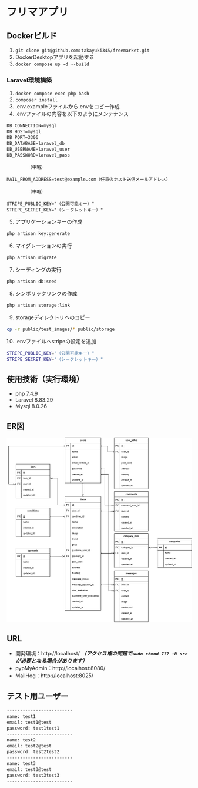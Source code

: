 # フリマアプリ

## Dockerビルド
1. `git clone git@github.com:takayuki345/freemarket.git`
2. DockerDesktopアプリを起動する
3. `docker compose up -d --build`

### Laravel環境構築
1. `docker compose exec php bash`
2. `composer install`
3. .env.exampleファイルから.envをコピー作成
4. .envファイルの内容を以下のようにメンテナンス
``` text
DB_CONNECTION=mysql
DB_HOST=mysql
DB_PORT=3306
DB_DATABASE=laravel_db
DB_USERNAME=laravel_user
DB_PASSWORD=laravel_pass

        （中略）

MAIL_FROM_ADDRESS=test@example.com（任意のホスト送信メールアドレス）

        （中略）

STRIPE_PUBLIC_KEY="（公開可能キー）"
STRIPE_SECRET_KEY="（シークレットキー）"
```

5. アプリケーションキーの作成
``` bash
php artisan key:generate
```
6. マイグレーションの実行
``` bash
php artisan migrate
```
7. シーディングの実行
``` bash
php artisan db:seed
```
8. シンボリックリンクの作成
``` bash
php artisan storage:link
```
9. storageディレクトリへのコピー
``` bash
cp -r public/test_images/* public/storage
```
10. .envファイルへstripeの設定を追加
``` bash
STRIPE_PUBLIC_KEY="（公開可能キー）"
STRIPE_SECRET_KEY="（シークレットキー）"
```

## 使用技術（実行環境）
- php 7.4.9
- Laravel 8.83.29
- Mysql 8.0.26

## ER図
![ER図](ER図フリマアプリ_追加機能.jpg)

## URL
- 開発環境：http://localhost/
***（アクセス権の問題で`sudo chmod 777 -R src`が必要となる場合があります）***
- pypMyAdmin：http://localhost:8080/
- MailHog：http://localhost:8025/

## テスト用ユーザー

``` text
-------------------------
name: test1
email: test1@test
password: test1test1
-------------------------
name: test2
email: test2@test
password: test2test2
-------------------------
name: test3
email: test3@test
password: test3test3
-------------------------
```
